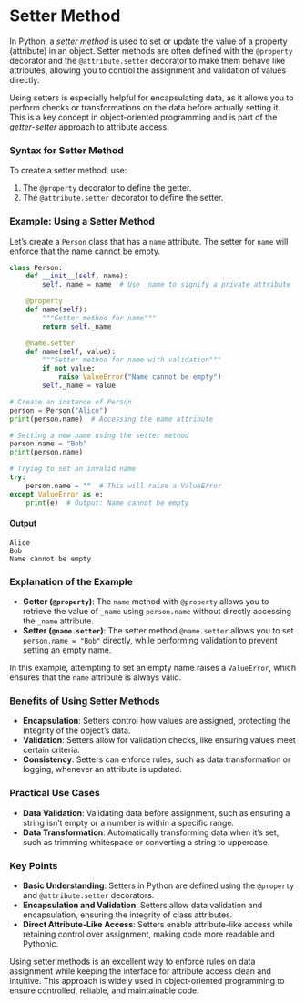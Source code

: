 # Setter Method
In Python, a *setter method* is used to set or update the value of a property (attribute) in an object. Setter methods are often defined with the `@property` decorator and the `@attribute.setter` decorator to make them behave like attributes, allowing you to control the assignment and validation of values directly.

Using setters is especially helpful for encapsulating data, as it allows you to perform checks or transformations on the data before actually setting it. This is a key concept in object-oriented programming and is part of the *getter-setter* approach to attribute access.

### Syntax for Setter Method

To create a setter method, use:
1. The `@property` decorator to define the getter.
2. The `@attribute.setter` decorator to define the setter.

### Example: Using a Setter Method

Let’s create a `Person` class that has a `name` attribute. The setter for `name` will enforce that the name cannot be empty.

```python
class Person:
    def __init__(self, name):
        self._name = name  # Use _name to signify a private attribute

    @property
    def name(self):
        """Getter method for name"""
        return self._name

    @name.setter
    def name(self, value):
        """Setter method for name with validation"""
        if not value:
            raise ValueError("Name cannot be empty")
        self._name = value

# Create an instance of Person
person = Person("Alice")
print(person.name)  # Accessing the name attribute

# Setting a new name using the setter method
person.name = "Bob"
print(person.name)

# Trying to set an invalid name
try:
    person.name = ""  # This will raise a ValueError
except ValueError as e:
    print(e)  # Output: Name cannot be empty
```

#### Output
```
Alice
Bob
Name cannot be empty
```

### Explanation of the Example

- **Getter (`@property`)**: The `name` method with `@property` allows you to retrieve the value of `_name` using `person.name` without directly accessing the `_name` attribute.
- **Setter (`@name.setter`)**: The setter method `@name.setter` allows you to set `person.name = "Bob"` directly, while performing validation to prevent setting an empty name.

In this example, attempting to set an empty name raises a `ValueError`, which ensures that the `name` attribute is always valid.

### Benefits of Using Setter Methods

- **Encapsulation**: Setters control how values are assigned, protecting the integrity of the object’s data.
- **Validation**: Setters allow for validation checks, like ensuring values meet certain criteria.
- **Consistency**: Setters can enforce rules, such as data transformation or logging, whenever an attribute is updated.

### Practical Use Cases

- **Data Validation**: Validating data before assignment, such as ensuring a string isn’t empty or a number is within a specific range.
- **Data Transformation**: Automatically transforming data when it’s set, such as trimming whitespace or converting a string to uppercase.

### Key Points 

- **Basic Understanding**: Setters in Python are defined using the `@property` and `@attribute.setter` decorators.
- **Encapsulation and Validation**: Setters allow data validation and encapsulation, ensuring the integrity of class attributes.
- **Direct Attribute-Like Access**: Setters enable attribute-like access while retaining control over assignment, making code more readable and Pythonic.

Using setter methods is an excellent way to enforce rules on data assignment while keeping the interface for attribute access clean and intuitive. This approach is widely used in object-oriented programming to ensure controlled, reliable, and maintainable code.